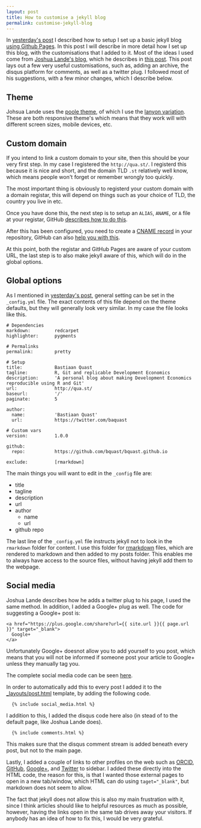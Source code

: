 ```yaml
---
layout: post
title: How to customise a jekyll blog
permalink: customise-jekyll-blog
---
```


In [yesterday's post](/jekyll-blog) I described how to setup I set up a basic jekyll blog [using Github Pages](https://pages.github.com/).
In this post I will describe in more detail how I set up this blog,
with the customisations that I added to it.
Most of the ideas I used come from [Joshua Lande's blog](http://joshualande.com/), which he describes in [this post](http://joshualande.com/jekyll-github-pages-poole/).
This post lays out a few very useful customisations, such as,
adding an archive, the disqus platform for comments, as well as a twitter plug.
I followed most of his suggestions, with a few minor changes, which I describe below.


## Theme

Johsua Lande uses the [poole theme](https://github.com/poole/poole), of which I use the [lanyon variation](https://github.com/poole/lanyon). These are both responsive theme's which means that they work will with different screen sizes, mobile devices, etc.


## Custom domain
If you intend to link a custom domain to your site, then this should be your very first step.
In my case I registered the `http://qua.st/`.
I registerd this because it is nice and short, and the domain TLD `.st` relatively well know,
which means people won't forget or remember wrongly too quickly.

The most important thing is obviously to registerd your custom domain with a domain registar,
this will depend on things such as your choice of TLD, the country you live in etc.

Once you have done this, the next step is to setup an `ALIAS`, `ANAME`, or `A` file at your registar,
GitHub [describes how to do this](https://help.github.com/articles/tips-for-configuring-an-a-record-with-your-dns-provider).

After this has been configured, you need to create a [CNAME record](http://en.wikipedia.org/wiki/CNAME_record) in your repository, GitHub can also [help you with this](https://help.github.com/articles/setting-up-a-custom-domain-with-github-pages).

At this point, both the registar and GitHub Pages are aware of your custom URL,
the last step is to also make jekyll aware of this, which will do in the global options.


## Global options

As I mentioned in [yesterday's post](/jeyll-blog), general setting can be set in the `_config.yml` file.
The exact contents of this file depend on the theme defaults, but they will generally look very similar.
In my case the file looks like this.

```
# Dependencies
markdown:         redcarpet
highlighter:      pygments

# Permalinks
permalink:        pretty

# Setup
title:            Bastiaan Quast
tagline:          R, Git and replicable Development Economics
description:      'A personal blog about making Development Economics reproducible using R and Git'
url:              http://qua.st/
baseurl:          '/'
paginate:         5

author:
  name:           'Bastiaan Quast'
  url:            https://twitter.com/baquast

# Custom vars
version:          1.0.0

github:
  repo:           https://github.com/bquast/bquast.github.io

exclude:          [rmarkdown]
```
The main things you will want to edit in the `_config` file are:

* title
* tagline
* description
* url
* author
    * name
    * url
* github repo

The last line of the `_config.yml` file instructs jekyll not to look in the `rmarkdown` folder for content.
I use this folder for [rmarkdown](http://rmarkdown.rstudio.com/) files,
which are rendered to markdown and then added to my posts folder.
This enables me to always have access to the source files,
without having jekyll add them to the webpage.

## Social media
Joshua Lande describes how he adds a twitter plug to his page, I used the same method.
In addition, I added a Google+ plug as well. The code for suggesting a Google+ post is:

```
<a href="https://plus.google.com/share?url={{ site.url }}{{ page.url }}" target="_blank">
  Google+
</a>
```
Unfortunately Google+ doesnot allow you to add yourself to you post,
which means that you will not be informed if someone post your article to Google+ unless they manually tag you.

The complete social media code can be seen [here](https://github.com/bquast/bquast.github.io/blob/master/_includes/social_media.html).

In order to automatically add this to every post I added it to the [_layouts/post.html](https://github.com/bquast/bquast.github.io/blob/master/_layouts/post.html) template,
by adding the following code.

```
  {% include social_media.html %}
```

I addition to this, I added the disqus code here also (in stead of to the default page, like Joshua Lande does).

```
  {% include comments.html %}
```

This makes sure that the disqus comment stream is added beneath every post, but not to the main page.

Lastly, I added a couple of links to other profiles on the web such as [ORCID](http://orcid.org/0000-0002-2951-3577), [GitHub](https://github.com/bquast/), [Google+](https://plus.google.com/+BastiaanQuast), and [Twitter](https://twitter.com/baquast) to sidebar. I added these directly into the HTML code, the reason for this, is that I wanted those external pages to open in a new tab/window, which HTML can do using `taget="_blank"`, but markdown does not seem to allow.

The fact that jekyll does not allow this is also my main frustration with it, since I think articles should like to helpful resources as much as possible, however, having the links open in the same tab drives away your visitors. If anybody has an idea of how to fix this, I would be very grateful.


